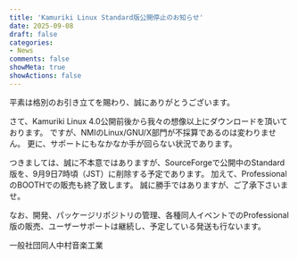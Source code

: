 ```yaml
---
title: 'Kamuriki Linux Standard版公開停止のお知らせ'
date: 2025-09-08
draft: false
categories:
- News
comments: false
showMeta: true
showActions: false
---
```


 平素は格別のお引き立てを賜わり、誠にありがとうございます。

さて、Kamuriki Linux 4.0公開前後から我々の想像以上にダウンロードを頂いております。
ですが、NMIのLinux/GNU/X部門が不採算であるのは変わりません。
更に、サポートにもなかなか手が回らない状況であります。

つきましては、誠に不本意ではありますが、SourceForgeで公開中のStandard版を、9月9日7時頃（JST）に削除する予定であります。
加えて、ProfessionalのBOOTHでの販売も終了致します。
誠に勝手ではありますが、ご了承下さいませ。

なお、開発、パッケージリポジトリの管理、各種同人イベントでのProfessional版の販売、ユーザーサポートは継続し、予定している発送も行ないます。 

一般社団同人中村音楽工業 
